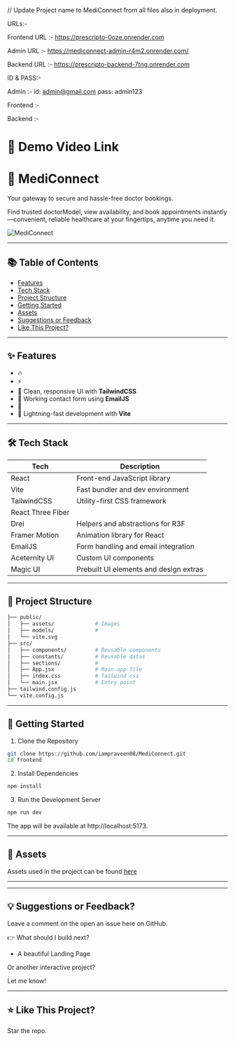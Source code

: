 // Update Project name to MediConnect from all files also in deployment.

URLs:-

Frontend URL :- https://prescripto-0oze.onrender.com

Admin URL :- https://mediconnect-admin-r4m2.onrender.com/

Backend URL :- https://prescripto-backend-7tng.onrender.com

ID & PASS:-

Admin :- id: admin@gmail.com pass: admin123

Frontend :-

Backend :-
# 🚀 Demo Video Link


# 🚀 MediConnect

Your gateway to secure and hassle-free doctor bookings.

Find trusted doctorModel, view availability, and book appointments instantly—convenient, reliable healthcare at your fingertips, anytime you need it.

![MediConnect](https://github.com/iampraveen08/MediConnect/blob/main/frontend/src/assets/)

---

## 📚 Table of Contents

- [Features](#-features)
- [Tech Stack](#-tech-stack)
- [Project Structure](#-project-structure)
- [Getting Started](#-getting-started)
- [Assets](#-assets)
- [Suggestions or Feedback](#-suggestions-or-feedback)
- [Like This Project?](#-like-this-project)

---

## ✨ Features

- 🔥
- ⚡
- 🎨 Clean, responsive UI with **TailwindCSS**
- 💌 Working contact form using **EmailJS**
- 🧱
- 🚀 Lightning-fast development with **Vite**

---

## 🛠 Tech Stack

| Tech              | Description                           |
|-------------------|---------------------------------------|
| React             | Front-end JavaScript library          |
| Vite              | Fast bundler and dev environment      |
| TailwindCSS       | Utility-first CSS framework           |
| React Three Fiber |   |
| Drei              | Helpers and abstractions for R3F      |
| Framer Motion     | Animation library for React           |
| EmailJS           | Form handling and email integration   |
| Aceternity UI     | Custom UI components                  |
| Magic UI          | Prebuilt UI elements and design extras|

---

## 📁 Project Structure

```bash
├── public/
│   ├── assets/             # Images
│   ├── models/             # 
│   └── vite.svg
├── src/
│   ├── components/         # Reusable components
│   ├── constants/          # Reusable datas
│   ├── sections/           # 
│   ├── App.jsx             # Main app file
│   ├── index.css           # Tailwind css
│   └── main.jsx            # Entry point
├── tailwind.config.js
└── vite.config.js
```

---

## 🚀 Getting Started
1. Clone the Repository
```bash
git clone https://github.com/iampraveen08/MediConnect.git
cd frontend
```
2. Install Dependencies
```bash
npm install
```
3. Run the Development Server
```bash
npm run dev
```
The app will be available at http://localhost:5173.

---

## 🔗 Assets
Assets used in the project can be found [here](https://github.com/user-attachments/files/19820923/public.zip)

---

---

## 💡 Suggestions or Feedback?
Leave a comment on the open an issue here on GitHub.

👉 What should I build next?

- A beautiful Landing Page

Or another interactive project?

Let me know!

---

## ⭐ Like This Project?
Star the repo.


